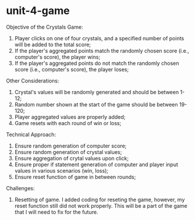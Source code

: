# unit-4-game

Objective of the Crystals Game:
1. Player clicks on one of four crystals, and a specified number of points will be added to the total score;
2. If the player's aggregated points match the randomly chosen score (i.e., computer's score), the player wins;
3. If the player's aggregated points do not match the randomly chosen score (i.e., computer's score), the player loses;

Other Considerations:
1. Crystal's values will be randomly generated and should be between 1-12;
2. Random number shown at the start of the game should be between 19-120;
3. Player aggregated values are properly added;
4. Game resets with each round of win or loss;

Technical Approach:
1. Ensure random generation of computer score;
2. Ensure random generation of crystal values;
3. Ensure aggregation of crytal values upon click;
4. Ensure proper if statement generation of computer and player input values in various scenarios (win, loss);
5. Ensure reset function of game in between rounds;

Challenges:
1. Resetting of game. I added coding for reseting the game, however, my reset function still did not work properly. This will be a part of the game that I will need to fix for the future.
